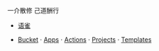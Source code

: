 一介散修 己道酬行

* [语雀](https://www.yuque.com/gendloop)


* [Bucket](https://github.com/gendloop/gendloopBucket) $\cdot$ [Apps](https://github.com/gendloop/gendloopApps) $\cdot$ [Actions](https://github.com/gendloop/gendloopActions) $\cdot$ [Projects](https://github.com/gendloop/gendloopProjects) $\cdot$ [Templates](https://github.com/gendloop/gendloopTemplates)

<!--
**gendloop/gendloop** is a ✨ _special_ ✨ repository because its `README.md` (this file) appears on your GitHub profile.

Here are some ideas to get you started:

- 🔭 I’m currently working on ...
- 🌱 I’m currently learning ...
- 👯 I’m looking to collaborate on ...
- 🤔 I’m looking for help with ...
- 💬 Ask me about ...
- 📫 How to reach me: ...
- 😄 Pronouns: ...
- ⚡ Fun fact: ...
-->
